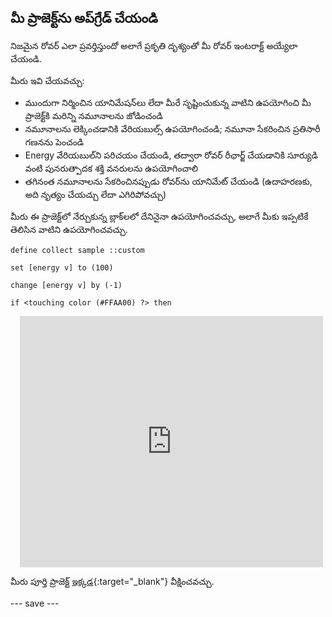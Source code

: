 ## మీ ప్రాజెక్ట్‌ను అప్‌గ్రేడ్ చేయండి

నిజమైన రోవర్ ఎలా ప్రవర్తిస్తుందో అలాగే ప్రకృతి దృశ్యంతో మీ రోవర్ ఇంటరాక్ట్ అయ్యేలా చేయండి.

మీరు ఇవి చేయవచ్చు:
- ముందుగా నిర్మించిన యానిమేషన్‌లు లేదా మీరే సృష్టించుకున్న వాటిని ఉపయోగించి మీ ప్రాజెక్ట్‌కి మరిన్ని నమూనాలను జోడించండి
- నమూనాలను లెక్కించడానికి వేరియబుల్స్ ఉపయోగించండి; నమూనా సేకరించిన ప్రతిసారీ గణనను పెంచండి
- Energy వేరియబుల్‌ని పరిచయం చేయండి, తద్వారా రోవర్ రీఛార్జ్ చేయడానికి సూర్యుడి వంటి పునరుత్పాదక శక్తి వనరులను ఉపయోగించాలి
- తగినంత నమూనాలను సేకరించినప్పుడు రోవర్‌ను యానిమేట్ చేయండి (ఉదాహరణకు, అది నృత్యం చేయచ్చు లేదా ఎగిరిపోవచ్చు)

మీరు ఈ ప్రాజెక్ట్‌లో నేర్చుకున్న బ్లాక్‌లలో దేనినైనా ఉపయోగించవచ్చు, అలాగే మీకు ఇప్పటికే తెలిసిన వాటిని ఉపయోగించవచ్చు.

```blocks3
define collect sample ::custom
```

```blocks3
set [energy v] to (100)
```

```blocks3
change [energy v] by (-1)
```

```blocks3
if <touching color (#FFAA00) ?> then
```


<div class="scratch-preview" style="margin-left: 15px;">
  <iframe allowtransparency="true" width="485" height="402" src="https://scratch.mit.edu/projects/embed/536887721/?autostart=false" frameborder="0"></iframe>
</div>

మీరు పూర్తి ప్రాజెక్ట్ [ఇక్కడ](https://scratch.mit.edu/projects/536887721){:target="_blank"} వీక్షించవచ్చు.



--- save ---
